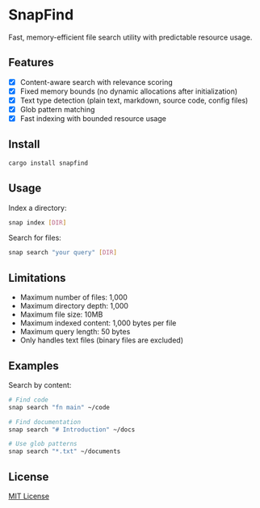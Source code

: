 # SnapFind

Fast, memory-efficient file search utility with predictable resource usage.

## Features

- [x] Content-aware search with relevance scoring
- [x] Fixed memory bounds (no dynamic allocations after initialization)
- [x] Text type detection (plain text, markdown, source code, config files)
- [x] Glob pattern matching
- [x] Fast indexing with bounded resource usage

## Install

```bash
cargo install snapfind
```

## Usage

Index a directory:

```bash
snap index [DIR]
```

Search for files:

```bash
snap search "your query" [DIR]
```

## Limitations

- Maximum number of files: 1,000
- Maximum directory depth: 1,000
- Maximum file size: 10MB
- Maximum indexed content: 1,000 bytes per file
- Maximum query length: 50 bytes
- Only handles text files (binary files are excluded)

## Examples

Search by content:

```bash
# Find code
snap search "fn main" ~/code

# Find documentation
snap search "# Introduction" ~/docs

# Use glob patterns
snap search "*.txt" ~/documents
```

## License

[MIT License](./LICENSE)
